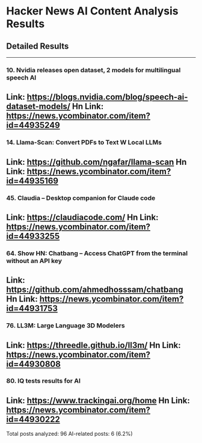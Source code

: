 # Hacker News AI Content Analysis Results

## Detailed Results

------
### 10. Nvidia releases open dataset, 2 models for multilingual speech AI
Link: https://blogs.nvidia.com/blog/speech-ai-dataset-models/
Hn Link: https://news.ycombinator.com/item?id=44935249
------
### 14. Llama-Scan: Convert PDFs to Text W Local LLMs
Link: https://github.com/ngafar/llama-scan
Hn Link: https://news.ycombinator.com/item?id=44935169
------
### 45. Claudia – Desktop companion for Claude code
Link: https://claudiacode.com/
Hn Link: https://news.ycombinator.com/item?id=44933255
------
### 64. Show HN: Chatbang – Access ChatGPT from the terminal without an API key
Link: https://github.com/ahmedhosssam/chatbang
Hn Link: https://news.ycombinator.com/item?id=44931753
------
### 76. LL3M: Large Language 3D Modelers
Link: https://threedle.github.io/ll3m/
Hn Link: https://news.ycombinator.com/item?id=44930808
------
### 80. IQ tests results for AI
Link: https://www.trackingai.org/home
Hn Link: https://news.ycombinator.com/item?id=44930222
------
Total posts analyzed: 96
AI-related posts: 6 (6.2%)

